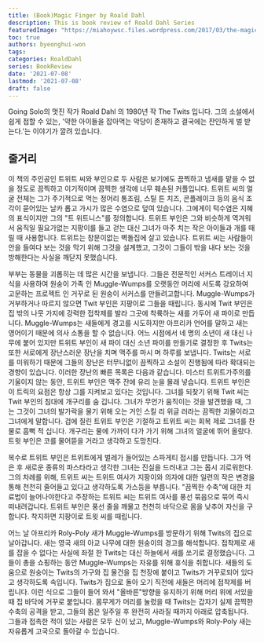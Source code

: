 ```yaml
---
title: (Book)Magic Finger by Roald Dahl
description: This is book review of Roald Dahl Series
featuredImage: "https://miahoywsc.files.wordpress.com/2017/03/the-magic-finger-quentin-blake.jpg"
toc: true
authors: byeonghui-won
tags:
categories: RoaldDahl
series: BookReview
date: '2021-07-08'
lastmod: '2021-07-08'
draft: false
---
```


Going Solo의 멋진 작가 Roald Dahl 의 1980년 작 The Twits 입니다. 그의 소설에서 쉽게 접할 수 있는, '약한 아이들을 잡아먹는 악당이 존재하고 결국에는 잔인하게 벌 받는다.'는 이야기가 깔려 있습니다. 

## 줄거리

이 책의 주인공인 트위트 씨와 부인으로 두 사람은 보기에도 끔찍하고 냄새를 맡을 수 없을 정도로 끔찍하고 이기적이며 끔찍한 생각에 너무 훼손된 커플입니다. 트위트 씨의 얼굴 전체는 그가 주기적으로 먹는 정어리 통조림, 스틸 튼 치즈, 콘플레이크 등의 음식 조각이 묻어있는 날카 롭고 가시가 많은 수염으로 덮여 있습니다. 그에게이 턱수염은 지혜의 표식이지만 그의 "트 위트니스"를 정의합니다. 트위트 부인은 그와 비슷하게 역겨워서 움직일 필요가없는 지팡이를 들고 걷는 대신 그녀가 마주 치는 작은 아이들과 개를 때릴 때 사용합니다. 트위트는 창문이없는 벽돌집에 살고 있습니다. 트위트 씨는 사람들이 안을 들여다 보는 것을 막기 위해 그것을 설계했고, 그것이 그들이 밖을 내다 보는 것을 방해한다는 사실을 깨닫지 못했습니다.

부부는 동물을 괴롭히는 데 많은 시간을 보냅니다. 그들은 전문적인 서커스 트레이너 지식을 사용하여 원숭이 가족 인 Muggle-Wumps를 오랫동안 머리에 서도록 강요하여 고문하는 프로젝트 인 거꾸로 된 원숭이 서커스를 만들려고합니다. Muggle-Wumps가 거부하거나 따르지 않으면 Twit 부인은 지팡이로 그들을 때립니다. 동시에 Twit 부인은 집 밖의 나뭇 가지에 강력한 접착제를 발라 그곳에 착륙하는 새를 가두어 새 파이로 만듭니다. Muggle-Wumps는 새들에게 경고를 시도하지만 아프리카 언어를 말하고 새는 영어이기 때문에 의사 소통을 할 수 없습니다. 어느 시점에서 네 명의 소년이 새 대신 나무에 붙어 있지만 트위트 부인이 새 파이 대신 소년 파이를 만들기로 결정한 후
Twits는 또한 서로에게 장난스러운 장난을 치며 맥주를 마시 며 하루를 보냅니다. Twits는 서로를 미워하기 때문에 그들의 장난은 터무니없이 끔찍하고 소설이 진행됨에 따라 확대되는 경향이 있습니다. 이러한 장난의 빠른 목록은 다음과 같습니다. 미스터 트위트가주의를 기울이지 않는 동안, 트위트 부인은 맥주 잔에 유리 눈을 몰래 넣습니다. 트위트 부인은이 트릭의 요점은 항상 그를 지켜보고 있다는 것입니다. 그녀를 되찾기 위해 Twit 씨는 Twit 부인의 침대에 개구리를 숨 깁니다. 그녀가 무언가 움직이는 것을 발견했을 때, 그는 그것이 그녀의 발가락을 물기 위해 오는 거인 스킬 리 위글 러라는 끔찍한 괴물이라고 그녀에게 말합니다. 겁에 질린 트위트 부인은 기절하고 트위트 씨는 회복 제로 그녀를 찬물로 흠뻑 적 십니다. 개구리는 물에 가까이 다가 가기 위해 그녀의 얼굴에 뛰어 올랐다. 트윗 부인은 코를 물어뜯을 거라고 생각하고 도망친다.

복수로 트위트 부인은 트위트에게 벌레가 들어있는 스파게티 접시를 만듭니다. 그가 먹은 후 새로운 종류의 파스타라고 생각한 그녀는 진실을 드러내고 그는 몹시 괴로워한다. 그의 차례를 위해, 트위트 씨는 트위트 여사가 지팡이와 의자에 대한 일련의 작은 변경을 통해 천천히 줄어들고 있다고 생각하도록 가스등을 부릅니다. "끔찍한 수축"에 대한 치료법이 늘어나야한다고 주장하는 트위트 씨는 트위트 여사를 풍선 묶음으로 묶어 즉시 떠내려갑니다. 트위트 부인은 풍선 줄을 깨물고 천천히 바닥으로 몸을 낮추어 자신을 구합니다. 착지하면 지팡이로 트윗 씨를 때립니다.

어느 날 아프리카 Roly-Poly 새가 Muggle-Wumps를 방문하기 위해 Twits의 집으로 날아갑니다. 새는 영국 새의 아교 나무에 대한 원숭이의 경고를 해석합니다. 접착제로 새를 잡을 수 없다는 사실에 좌절 한 Twits는 대신 하늘에서 새를 쏘기로 결정했습니다. 그들이 총을 쇼핑하는 동안 Muggle-Wumps는 자유를 위해 휴식을 취합니다. 새들의 도움으로 원숭이는 Twits의 가구와 집 물건을 집 천장에 붙이고 Twits가 거꾸로되어 있다고 생각하도록 속입니다. Twits가 집으로 돌아 오기 직전에 새들은 머리에 접착제를 버립니다. 이런 식으로 그들이 들어 와서 "올바른"방향을 유지하기 위해 머리 위에 서있을 때 집 바닥에 거꾸로 붙입니다. 몸무게가 머리를 눌렀을 때 Twits는 갑자기 실제 끔찍한 수축의 공격을 받고, 그들의 몸은 일주일 후 완전히 사라질 때까지 아래로 압축됩니다. 그들과 접촉한 적이 있는 사람은 모두 신이 났고, Muggle-Wumps와 Roly-Poly 새는 자유롭게 고국으로 돌아갈 수 있습니다.
